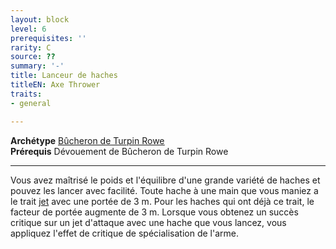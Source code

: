 ```yaml
---
layout: block
level: 6
prerequisites: ''
rarity: C
source: ??
summary: '-'
title: Lanceur de haches
titleEN: Axe Thrower
traits:
- general

---
```


<p><span id="ctl00_MainContent_DetailedOutput"><strong>Archétype</strong> <u><a href="https://2e.aonprd.com/Archetypes.aspx?ID=40"> Bûcheron de Turpin Rowe</a></u><br><strong>Prérequis</strong> Dévouement de Bûcheron de Turpin Rowe<br></span></p>
<hr>
<p>Vous avez maîtrisé le poids et l'équilibre d'une grande variété de haches et pouvez les lancer avec facilité. Toute hache à une main que vous maniez a le trait <a href="https://2e.aonprd.com/Traits.aspx?ID=195">jet</a> avec une portée de 3 m. Pour les haches qui ont déjà ce trait, le facteur de portée augmente de 3 m. Lorsque vous obtenez un succès critique sur un jet d'attaque avec une hache que vous lancez, vous appliquez l'effet de critique de spécialisation de l'arme.&nbsp;</p>